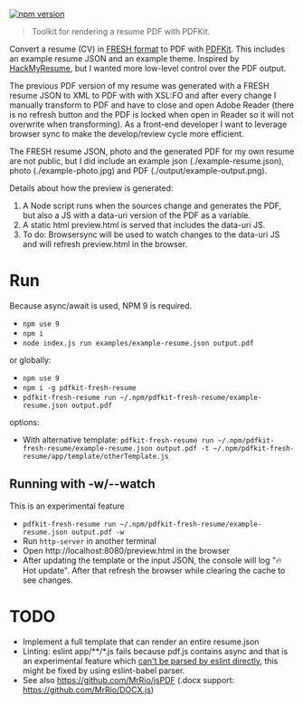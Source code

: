 [![npm version](https://badge.fury.io/js/pdfkit-fresh-resume.svg)](https://badge.fury.io/js/pdfkit-fresh-resume)

> Toolkit for rendering a resume PDF with PDFKit.

Convert a resume (CV) in [FRESH format](https://github.com/fresh-standard/FRESCA) to PDF 
with [PDFKit](http://pdfkit.org/). This includes an example resume JSON and an example theme. Inspired 
by [HackMyResume](https://github.com/hacksalot/HackMyResume), but I wanted more low-level control over the PDF output.

The previous PDF version of my resume was generated with a FRESH resume JSON to XML to PDF with with XSL:FO and after 
every change I manually transform to PDF and have to close and open Adobe Reader (there is no refresh button and the PDF is 
locked when open in Reader so it will not overwrite when transforming). As a front-end developer I want to leverage 
browser sync to make the develop/review cycle more efficient.

The FRESH resume JSON, photo and the generated PDF for my own resume are not public, but I did include an example 
json (./example-resume.json), photo (./example-photo.jpg) and PDF (./output/example-output.png).

Details about how the preview is generated:

1. A Node script runs when the sources change and generates the PDF, but also a JS with a data-uri version of the PDF as a variable.
2. A static html preview.html is served that includes the data-uri JS.
3. To do: Browsersync will be used to watch changes to the data-uri JS and will refresh preview.html in the browser.


# Run

Because async/await is used, NPM 9 is required.

* `npm use 9`
* `npm i`
* `node index.js run examples/example-resume.json output.pdf`

or globally:

* `npm use 9`
* `npm i -g pdfkit-fresh-resume`
* `pdfkit-fresh-resume run ~/.npm/pdfkit-fresh-resume/example-resume.json output.pdf`

options:

* With alternative template: `pdfkit-fresh-resume run ~/.npm/pdfkit-fresh-resume/example-resume.json output.pdf -t ~/.npm/pdfkit-fresh-resume/app/template/otherTemplate.js`

## Running with -w/--watch

This is an experimental feature

* `pdfkit-fresh-resume run ~/.npm/pdfkit-fresh-resume/example-resume.json output.pdf -w`
* Run `http-server` in another terminal
* Open  http://localhost:8080/preview.html in the browser
* After updating the template or the input JSON, the console will log "🔥Hot update". After that refresh the browser while clearing the cache to see changes. 


# TODO

* Implement a full template that can render an entire resume.json
* Linting: eslint app/\*\*/*.js fails because pdf.js contains async and that is an experimental feature which [can't be parsed by eslint directly](https://github.com/babel/eslint-plugin-babel/issues/6), this might be fixed by using eslint-babel parser.
* See also https://github.com/MrRio/jsPDF (.docx support: https://github.com/MrRio/DOCX.js)
